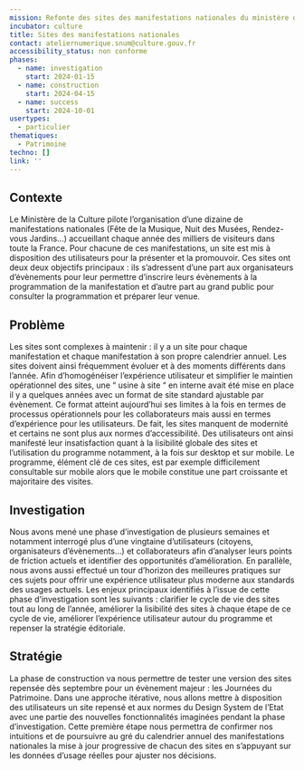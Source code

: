 ```yaml
---
mission: Refonte des sites des manifestations nationales du ministère de la Culture (Fête de la musique, Journées du patrimoine, etc.)
incubator: culture
title: Sites des manifestations nationales
contact: ateliernumerique.snum@culture.gouv.fr
accessibility_status: non conforme
phases:
  - name: investigation
    start: 2024-01-15
  - name: construction
    start: 2024-04-15
  - name: success
    start: 2024-10-01
usertypes:
  - particulier
thematiques:
  - Patrimoine
techno: []
link: ''
---
```

## Contexte 
Le Ministère de la Culture pilote l’organisation d’une dizaine de manifestations nationales (Fête de la Musique, Nuit des Musées, Rendez-vous Jardins…) accueillant chaque année des milliers de visiteurs dans toute la France. Pour chacune de ces manifestations, un site est mis à disposition des utilisateurs pour la présenter et la promouvoir. Ces sites ont deux deux objectifs principaux : ils s’adressent d’une part aux organisateurs d’évènements pour leur permettre d’inscrire leurs évènements à la programmation de la manifestation et d’autre part au grand public pour consulter la programmation et préparer leur venue. 

## Problème 
Les sites sont complexes à maintenir : il y a un site pour chaque manifestation et chaque manifestation à son propre calendrier annuel. Les sites doivent ainsi fréquemment évoluer et à des moments différents dans l’année. Afin d’homogénéiser l’expérience utilisateur et simplifier le maintien opérationnel des sites, une “ usine à site “ en interne avait été mise en place il y a quelques années avec un format de site standard ajustable par évènement. 
Ce format atteint aujourd’hui ses limites à la fois en termes de processus opérationnels pour les collaborateurs mais aussi en termes d’expérience pour les utilisateurs. De fait, les sites manquent de modernité et certains ne sont plus aux normes d’accessibilité. Des utilisateurs ont ainsi manifesté leur insatisfaction quant à la lisibilité globale des sites et l’utilisation du programme notamment, à la fois sur desktop et sur mobile. Le programme, élément clé de ces sites, est par exemple difficilement consultable sur mobile alors que le mobile constitue une part croissante et majoritaire des visites.

## Investigation 
Nous avons mené une phase d’investigation de plusieurs semaines et notamment interrogé plus d’une vingtaine d’utilisateurs (citoyens, organisateurs d’évènements...) et collaborateurs afin d’analyser leurs points de friction actuels et identifier des opportunités d’amélioration. En parallèle, nous avons aussi effectué un tour d’horizon des meilleures pratiques sur ces sujets pour offrir une expérience utilisateur plus moderne aux standards des usages actuels. 
Les enjeux principaux identifiés à l’issue de cette phase d’investigation sont les suivants : clarifier le cycle de vie des sites tout au long de l’année, améliorer la lisibilité des sites à chaque étape de ce cycle de vie, améliorer l’expérience utilisateur autour du programme et repenser la stratégie éditoriale. 

## Stratégie 
La phase de construction va nous permettre de tester une version des sites repensée dès septembre pour un évènement majeur : les Journées du Patrimoine. Dans une approche itérative, nous allons mettre à disposition des utilisateurs un site repensé et aux normes du Design System de l’Etat avec une partie des nouvelles fonctionnalités imaginées pendant la phase d’investigation. Cette première étape nous permettra de confirmer nos intuitions et de poursuivre au gré du calendrier annuel des manifestations nationales la mise à jour progressive de chacun des sites en s’appuyant sur les données d’usage réelles pour ajuster nos décisions. 
